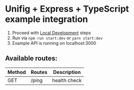 # Unifig + Express + TypeScript example integration

1. Proceed with [Local Development](#https://github.com/Matii96/unifig#local_development_testing) steps
2. Run via `npm run start:dev` or `yarn start:dev`
3. Example API is running on localhost:3000

## Available routes:

| Method | Routes | Description  |
| ------ | ------ | ------------ |
| GET    | /ping  | health check |

